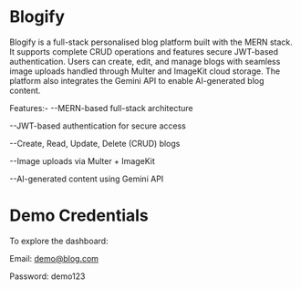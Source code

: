 # Blogify
Blogify is a full-stack personalised blog platform built with the MERN stack. It supports complete CRUD operations and features secure JWT-based authentication. Users can create, edit, and manage blogs with seamless image uploads handled through Multer and ImageKit cloud storage. The platform also integrates the Gemini API to enable AI-generated blog content.

 Features:-
--MERN-based full-stack architecture

--JWT-based authentication for secure access

--Create, Read, Update, Delete (CRUD) blogs

--Image uploads via Multer + ImageKit

--AI-generated content using Gemini API

# Demo Credentials
To explore the dashboard:

Email: demo@blog.com

Password: demo123













